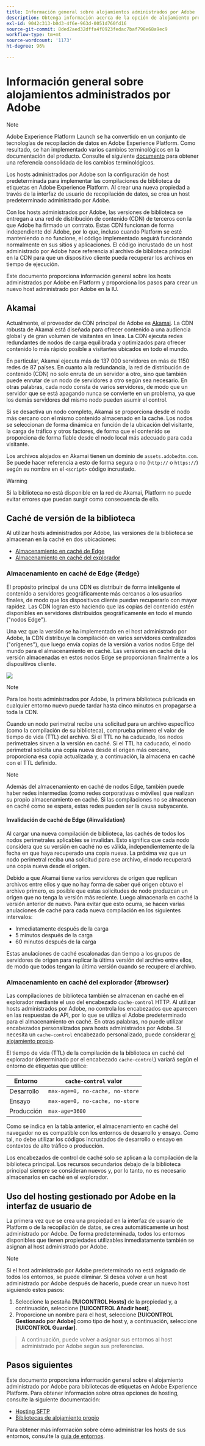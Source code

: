 ```yaml
---
title: Información general sobre alojamientos administrados por Adobe
description: Obtenga información acerca de la opción de alojamiento predeterminada para implementar compilaciones de biblioteca de etiquetas en Adobe Experience Platform.
exl-id: 9042c313-b0d3-4f6e-963d-0051d760fd16
source-git-commit: 8ded2aed32dffa4f0923fedac7baf798e68a9ec9
workflow-type: tm+mt
source-wordcount: '1173'
ht-degree: 96%

---
```


# Información general sobre alojamientos administrados por Adobe

>[!NOTE]
>
>Adobe Experience Platform Launch se ha convertido en un conjunto de tecnologías de recopilación de datos en Adobe Experience Platform. Como resultado, se han implementado varios cambios terminológicos en la documentación del producto. Consulte el siguiente [documento](../../../term-updates.md) para obtener una referencia consolidada de los cambios terminológicos.

Los hosts administrados por Adobe son la configuración de host predeterminada para implementar las compilaciones de biblioteca de etiquetas en Adobe Experience Platform. Al crear una nueva propiedad a través de la interfaz de usuario de recopilación de datos, se crea un host predeterminado administrado por Adobe.

Con los hosts administrados por Adobe, las versiones de biblioteca se entregan a una red de distribución de contenido (CDN) de terceros con la que Adobe ha firmado un contrato. Estas CDN funcionan de forma independiente del Adobe, por lo que, incluso cuando Platform se esté manteniendo o no funcione, el código implementado seguirá funcionando normalmente en sus sitios y aplicaciones. El código incrustado de un host administrado por Adobe hace referencia al archivo de biblioteca principal en la CDN para que un dispositivo cliente pueda recuperar los archivos en tiempo de ejecución.

Este documento proporciona información general sobre los hosts administrados por Adobe en Platform y proporciona los pasos para crear un nuevo host administrado por Adobe en la IU.

## Akamai

Actualmente, el proveedor de CDN principal de Adobe es [Akamai](https://www.akamai.com/es). La CDN robusta de Akamai está diseñada para ofrecer contenido a una audiencia global y de gran volumen de visitantes en línea. La CDN ejecuta redes redundantes de nodos de carga equilibrada y optimizados para ofrecer contenido lo más rápido posible a visitantes ubicados en todo el mundo.

En particular, Akamai ejecuta más de 137 000 servidores en más de 1150 redes de 87 países. En cuanto a la redundancia, la red de distribución de contenido (CDN) no solo enruta de un servidor a otro, sino que también puede enrutar de un nodo de servidores a otro según sea necesario. En otras palabras, cada nodo consta de varios servidores, de modo que un servidor que se está apagando nunca se convierte en un problema, ya que los demás servidores del mismo nodo pueden asumir el control.

Si se desactiva un nodo completo, Akamai se proporciona desde el nodo más cercano con el mismo contenido almacenado en la caché. Los nodos se seleccionan de forma dinámica en función de la ubicación del visitante, la carga de tráfico y otros factores, de forma que el contenido se proporciona de forma fiable desde el nodo local más adecuado para cada visitante.

Los archivos alojados en Akamai tienen un dominio de `assets.adobedtm.com`. Se puede hacer referencia a esto de forma segura o no (`http://` o `https://`) según su nombre en el `<script>` código incrustado.

>[!WARNING]
>
>Si la biblioteca no está disponible en la red de Akamai, Platform no puede evitar errores que puedan surgir como consecuencia de ella.

## Caché de versión de la biblioteca

Al utilizar hosts administrados por Adobe, las versiones de la biblioteca se almacenan en la caché en dos ubicaciones:

* [Almacenamiento en caché de Edge](#edge)
* [Almacenamiento en caché del explorador](#browser)

### Almacenamiento en caché de Edge {#edge}

El propósito principal de una CDN es distribuir de forma inteligente el contenido a servidores geográficamente más cercanos a los usuarios finales, de modo que los dispositivos cliente puedan recuperarlo con mayor rapidez. Las CDN logran esto haciendo que las copias del contenido estén disponibles en servidores distribuidos geográficamente en todo el mundo (&quot;nodos Edge&quot;).

Una vez que la versión se ha implementado en el host administrado por Adobe, la CDN distribuye la compilación en varios servidores centralizados (&quot;orígenes&quot;), que luego envía copias de la versión a varios nodos Edge del mundo para el almacenamiento en caché. Las versiones en caché de la versión almacenadas en estos nodos Edge se proporcionan finalmente a los dispositivos cliente.

![](../images/cdn-diagram.png)

>[!NOTE]
>
>Para los hosts administrados por Adobe, la primera biblioteca publicada en cualquier entorno nuevo puede tardar hasta cinco minutos en propagarse a toda la CDN.

Cuando un nodo perimetral recibe una solicitud para un archivo específico (como la compilación de su biblioteca), comprueba primero el valor de tiempo de vida (TTL) del archivo. Si el TTL no ha caducado, los nodos perimetrales sirven a la versión en caché. Si el TTL ha caducado, el nodo perimetral solicita una copia nueva desde el origen más cercano, proporciona esa copia actualizada y, a continuación, la almacena en caché con el TTL definido.

>[!NOTE]
>
>Además del almacenamiento en caché de nodos Edge, también puede haber redes intermedias (como redes corporativas o móviles) que realizan su propio almacenamiento en caché. Si las compilaciones no se almacenan en caché como se espera, estas redes pueden ser la causa subyacente.

#### Invalidación de caché de Edge {#invalidation}

Al cargar una nueva compilación de biblioteca, las cachés de todos los nodos perimetrales aplicables se invalidan. Esto significa que cada nodo considera que su versión en caché no es válida, independientemente de la fecha en que haya recuperado una copia nueva. La próxima vez que un nodo perimetral reciba una solicitud para ese archivo, el nodo recuperará una copia nueva desde el origen.

Debido a que Akamai tiene varios servidores de origen que replican archivos entre ellos y que no hay forma de saber qué origen obtuvo el archivo primero, es posible que estas solicitudes de nodo produzcan un origen que no tenga la versión más reciente. Luego almacenaría en caché la versión anterior de nuevo. Para evitar que esto ocurra, se hacen varias anulaciones de caché para cada nueva compilación en los siguientes intervalos:

* Inmediatamente después de la carga
* 5 minutos después de la carga
* 60 minutos después de la carga

Estas anulaciones de caché escalonadas dan tiempo a los grupos de servidores de origen para replicar la última versión del archivo entre ellos, de modo que todos tengan la última versión cuando se recupere el archivo.

### Almacenamiento en caché del explorador {#browser}

Las compilaciones de biblioteca también se almacenan en caché en el explorador mediante el uso del encabezado `cache-control` HTTP. Al utilizar hosts administrados por Adobe, no controla los encabezados que aparecen en las respuestas de API, por lo que se utiliza el Adobe predeterminado para el almacenamiento en caché. En otras palabras, no puede utilizar encabezados personalizados para hosts administrados por Adobe. Si necesita un `cache-control` encabezado personalizado, puede considerar [el alojamiento propio](self-hosting-libraries.md).

El tiempo de vida (TTL) de la compilación de la biblioteca en caché del explorador (determinado por el encabezado `cache-control`) variará según el entorno de etiquetas que utilice:

| Entorno | `cache-control` valor |
| --- | --- |
| Desarrollo | `max-age=0, no-cache, no-store` |
| Ensayo | `max-age=0, no-cache, no-store` |
| Producción | `max-age=3600` |

Como se indica en la tabla anterior, el almacenamiento en caché del navegador no es compatible con los entornos de desarrollo y ensayo. Como tal, no debe utilizar los códigos incrustados de desarrollo o ensayo en contextos de alto tráfico o producción.

Los encabezados de control de caché solo se aplican a la compilación de la biblioteca principal. Los recursos secundarios debajo de la biblioteca principal siempre se consideran nuevos y, por lo tanto, no es necesario almacenarlos en caché en el explorador.

## Uso del hosting gestionado por Adobe en la interfaz de usuario de 

La primera vez que se crea una propiedad en la interfaz de usuario de Platform o de la recopilación de datos, se crea automáticamente un host administrado por Adobe. De forma predeterminada, todos los entornos disponibles que tienen propiedades utilizables inmediatamente también se asignan al host administrado por Adobe.

>[!NOTE]
>
>Si el host administrado por Adobe predeterminado no está asignado de todos los entornos, se puede eliminar. Si desea volver a un host administrado por Adobe después de hacerlo, puede crear un nuevo host siguiendo estos pasos:
>
>1. Seleccione la pestaña **[!UICONTROL Hosts]** de la propiedad y, a continuación, seleccione **[!UICONTROL Añadir host]**.
>1. Proporcione un nombre para el host, seleccione **[!UICONTROL Gestionado por Adobe]** como tipo de host y, a continuación, seleccione **[!UICONTROL Guardar]**.

>
>A continuación, puede volver a asignar sus entornos al host administrado por Adobe según sus preferencias.

## Pasos siguientes

Este documento proporciona información general sobre el alojamiento administrado por Adobe para bibliotecas de etiquetas en Adobe Experience Platform. Para obtener información sobre otras opciones de hosting, consulte la siguiente documentación:

* [Hosting SFTP](./sftp-host.md)
* [Bibliotecas de alojamiento propio](./self-hosting-libraries.md)

Para obtener más información sobre cómo administrar los hosts de sus entornos, consulte la [guía de entornos](../environments.md).
